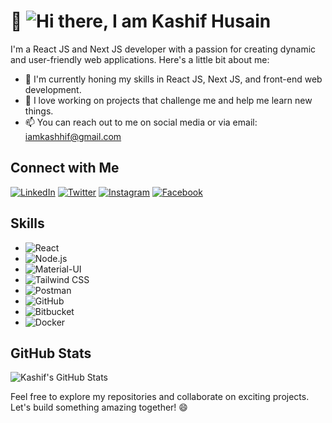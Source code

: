 #  👋 ![Hi there, I am Kashif Husain](https://img.shields.io/badge/Hi_there,_I_am_Kashif_Husain-red?style=for-the-badge)


I'm a React JS and Next JS developer with a passion for creating dynamic and user-friendly web applications. Here's a little bit about me:

- 🌱 I'm currently honing my skills in React JS, Next JS, and front-end web development.
- 🔭 I love working on projects that challenge me and help me learn new things.
- 📫 You can reach out to me on social media or via email: iamkashhif@gmail.com

## Connect with Me

[![LinkedIn](https://img.shields.io/badge/-iamkashhif-blue?style=flat&logo=Linkedin&logoColor=white)](https://www.linkedin.com/in/iamkashhif/)
[![Twitter](https://img.shields.io/badge/-iamkashhif-blue?style=flat&logo=Twitter&logoColor=white)](https://twitter.com/iamkashhif)
[![Instagram](https://img.shields.io/badge/-iamkashhif-purple?style=flat&logo=Instagram&logoColor=white)](https://www.instagram.com/iamkashhif/)
[![Facebook](https://img.shields.io/badge/-iamkashhif-blue?style=flat&logo=Facebook&logoColor=white)](https://www.facebook.com/iamkashhif)

## Skills

- ![React](https://img.shields.io/badge/-React-61DAFB?style=flat&logo=React&logoColor=white)
- ![Node.js](https://img.shields.io/badge/-Node.js-339933?style=flat&logo=Node.js&logoColor=white)
- ![Material-UI](https://img.shields.io/badge/-Material--UI-0081CB?style=flat&logo=Material-UI&logoColor=white)
- ![Tailwind CSS](https://img.shields.io/badge/-Tailwind_CSS-38B2AC?style=flat&logo=Tailwind-CSS&logoColor=white)
- ![Postman](https://img.shields.io/badge/-Postman-FF6C37?style=flat&logo=Postman&logoColor=white)
- ![GitHub](https://img.shields.io/badge/-GitHub-181717?style=flat&logo=GitHub&logoColor=white)
- ![Bitbucket](https://img.shields.io/badge/-Bitbucket-0052CC?style=flat&logo=Bitbucket&logoColor=white)
- ![Docker](https://img.shields.io/badge/-Docker-2496ED?style=flat&logo=Docker&logoColor=white)

## GitHub Stats

![Kashif's GitHub Stats](https://github-readme-stats.vercel.app/api?username=yourgithubusername&show_icons=true)

Feel free to explore my repositories and collaborate on exciting projects. Let's build something amazing together! 😄

